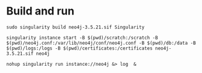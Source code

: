 # Build and run

    sudo singularity build neo4j-3.5.21.sif Singularity

    singularity instance start -B $(pwd)/scratch:/scratch -B $(pwd)/neo4j.conf:/var/lib/neo4j/conf/neo4j.conf -B $(pwd)/db:/data -B $(pwd)/logs:/logs -B $(pwd)/certificates:/certificates neo4j-3.5.21.sif neo4j

    nohup singularity run instance://neo4j &> log  &

